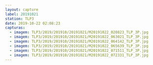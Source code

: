 ```yaml
---
layout: capture
label: 20191021
station: TLP3
date: 2019-10-22 02:08:23
capturas:
  - imagem: TLP3/2019/201910/20191021/M20191022_020823_TLP_3P.jpg
  - imagem: TLP3/2019/201910/20191021/M20191022_063021_TLP_3P.jpg
  - imagem: TLP3/2019/201910/20191021/M20191022_064142_TLP_3P.jpg
  - imagem: TLP3/2019/201910/20191021/M20191022_065639_TLP_3P.jpg
  - imagem: TLP3/2019/201910/20191021/M20191022_071511_TLP_3P.jpg
  - imagem: TLP3/2019/201910/20191021/M20191022_072331_TLP_3P.jpg
---
```

